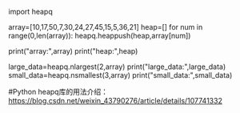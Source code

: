 import heapq

array=[10,17,50,7,30,24,27,45,15,5,36,21]
heap=[]
for num in range(0,len(array)):
    heapq.heappush(heap,array[num])

print("array:",array)
print("heap:",heap)

large_data=heapq.nlargest(2,array)
print("large_data:",large_data)
small_data=heapq.nsmallest(3,array)
print("small_data:",small_data)

#Python heapq库的用法介绍：https://blog.csdn.net/weixin_43790276/article/details/107741332